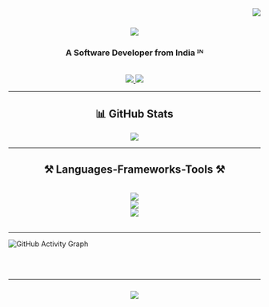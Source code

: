 <img align="right" src="https://visitor-badge.laobi.icu/badge?page_id=aryansoni200.aryansoni200" />

<h1 align="center">
    <img src="https://readme-typing-svg.herokuapp.com/?font=Righteous&size=35&center=true&vCenter=true&width=500&height=70&duration=4000&lines=Hi+There!+👋;+I'm+Aryan+Soni!;" />
</h1>

<h3 align="center">A Software Developer from India ᴵᴺ</h3>

<br/>

<div align="center">
  <a href="mailto:aryansoniofficial25@gmail.com">
    <img src="https://img.shields.io/badge/Gmail-333333?style=for-the-badge&logo=gmail&logoColor=red" />
  </a>
  <a href="https://linkedin.com/in/soni-aryan" target="_blank">
    <img src="https://img.shields.io/badge/LinkedIn-0077B5?style=for-the-badge&logo=linkedin&logoColor=white" target="_blank" />
  </a>
</div>

<hr>
<h2 align="center">📊 GitHub Stats</h2>
<p align="center">
  <img src="https://github-readme-streak-stats.herokuapp.com/?user=aryansoni200&theme=react&hide_border=true" />
</p>

 <hr/>
 
<h2 align="center">⚒️ Languages-Frameworks-Tools ⚒️</h2>
<br/>
<div align="center">
    <img src="https://skillicons.dev/icons?i=html,css,github,git,flutter,dart,java,jest,postgres,c,npm" /><br>
    <img src="https://skillicons.dev/icons?i=nodejs,nextjs,javascript,typescript,express,sequelize,prisma,firebase,mongodb" /><br>
    <img src="https://skillicons.dev/icons?i=vscode,androidstudio,postman,discord,photoshop,pr,ae" /><br>
</div>

<br/>
<hr/>
  <img src="https://github-readme-activity-graph.vercel.app/graph?username=aryansoni200&theme=react-dark&hide_border=false&area=true&border_radius=10" alt="GitHub Activity Graph" />
</div>

<br/><br/>
<hr/>

<h3 align="center">
    <img src="https://readme-typing-svg.herokuapp.com/?font=Righteous&size=25&center=true&vCenter=true&width=500&height=70&duration=4000&lines=Thanks+for+visiting!+✌️;+Shoot+me+a+message+on+Linkedin!;I'm+always+down+to+collab+:)">
</h3>

<br/>
